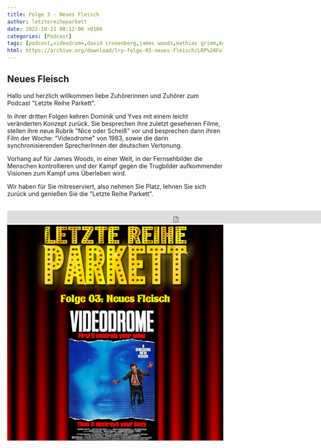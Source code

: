 ```yaml
---
title: Folge 3 - Neues Fleisch
author: letztereiheparkett
date: 2022-10-21 00:12:00 +0100
categories: [Podcast]
tags: [podcast,videodrome,david cronenberg,james woods,mathias grimm,matthias grimm,manfred lehmann,frank glaubrecht,katrin miclette,existenz,synchronsprecher]
html: https://archive.org/download/lrp-folge-03-neues-fleisch/LRP%20Folge%2003%20-%20Neues%20Fleisch.mp3
---
```


## Neues Fleisch
Hallo und herzlich willkommen liebe Zuhörerinnen und Zuhörer zum Podcast "Letzte Reihe Parkett".

In ihrer dritten Folgen kehren Dominik und Yves mit einem leicht veränderten Konzept zurück. Sie besprechen ihre zuletzt gesehenen Filme, stellen ihre neue Rubrik "Nice oder Scheiß" vor und besprechen dann ihren Film der Woche: "Videodrome" von 1983, sowie die darin synchronisierenden SprecherInnen der deutschen Vertonung.

Vorhang auf für James Woods, in einer Welt, in der Fernsehbilder die Menschen kontrollieren und der Kampf gegen die Trugbilder aufkommender Visionen zum Kampf ums Überleben wird.

Wir haben für Sie mitreserviert, also nehmen Sie Platz, lehnen Sie sich zurück und genießen Sie die "Letzte Reihe Parkett".
<br>
<br>

<iframe src="https://archive.org/embed/lrp-folge-03-neues-fleisch/LRP%20Folge%2003%20-%20Neues%20Fleisch.mp3" width="800" height="30" frameborder="0" webkitallowfullscreen="true" mozallowfullscreen="true" allowfullscreen></iframe>


<img src="/assets/img/postings/posting003.png" alt="Podcast Cover">